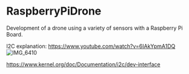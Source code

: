 # RaspberryPiDrone
Development of a drone using a variety of sensors with a Raspberry Pi Board.

I2C explanation: https://www.youtube.com/watch?v=6IAkYpmA1DQ
![IMG_6410](https://user-images.githubusercontent.com/19243227/163467167-40821fb4-18c6-478d-a758-e1bf4c1ec323.PNG)

https://www.kernel.org/doc/Documentation/i2c/dev-interface
